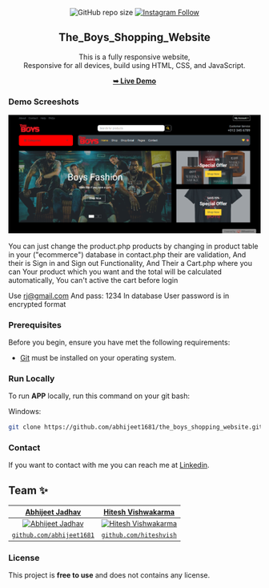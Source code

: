 <div align="center">
  
  ![GitHub repo size](https://img.shields.io/github/repo-size/abhijeet1681/the_boys_shopping_website)
  [![Instagram Follow](https://img.shields.io/badge/-Instagram-FF1494)](https://instagram.com/developer_abhii?igshid=ZDdkNTZiNTM=)


  <h2 align="center">The_Boys_Shopping_Website</h2>

  This is a fully responsive website, <br />Responsive for all devices, build using HTML, CSS, and JavaScript.

  <a href="http://theboysshoppingwebsite.000webhostapp.com/"><strong>➥ Live Demo</strong></a>

</div>


### Demo Screeshots

![Portfolio Desktop Demo](aj.png "Desktop Demo")

You can just change the product.php products by changing in product table in your ("ecommerce") database in contact.php their are validation, And their is Sign in and Sign out Functionality, And Their a Cart.php where you can Your product which you want and the total will be calculated automatically, You can't active the cart before login

Use rj@gmail.com And pass: 1234 In database User password is in encrypted format

### Prerequisites

Before you begin, ensure you have met the following requirements:

* [Git](https://git-scm.com/downloads "Download Git") must be installed on your operating system.

### Run Locally

To run **APP** locally, run this command on your git bash:

Windows:

```bash
git clone https://github.com/abhijeet1681/the_boys_shopping_website.git
```

### Contact

If you want to contact with me you can reach me at [Linkedin](www.linkedin.com/in/abhijeet-jadhav-30b625211).

## Team ✨

| <a href="https://abhijeetjadhavportfolio.netlify.app/" target="_blank">**Abhijeet Jadhav**</a> | <a href="#" target="_blank">**Hitesh Vishwakarma**</a> | 
| :---: |:---:|
| [![Abhijeet Jadhav](https://github.com/abhijeet1681.png?size=150)](https://abhijeetjadhavportfolio.netlify.app/)    | [![Hitesh Vishwakarma](https://github.com/HiteshVish.png?size=100)](#) ||
| <a href="https://github.com/abhijeet1681" target="_blank">`github.com/abhijeet1681`</a> | <a href="https://github.com/HiteshVish" target="_blank">`github.com/hiteshvish`</a> 

### License

This project is **free to use** and does not contains any license.
